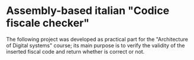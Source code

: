 # Assembly-based italian "Codice fiscale checker"

The following project was developed as practical part for the "Architecture of Digital systems" course; its main purpose is to verify the validity of the inserted fiscal code and return whether is correct or not.
